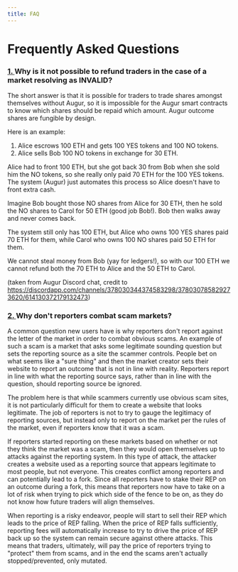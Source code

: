 ```yaml
---
title: FAQ
---
```

# Frequently Asked Questions 

### <a href="#invalid_refunds">1. <a name="invalid_refunds"> Why is it not possible to refund traders in the case of a market resolving as INVALID?</a></a>

The short answer is that it is possible for traders to trade shares amongst themselves without Augur, so it is 
impossible for the Augur smart contracts to know which shares should be repaid which amount. Augur outcome shares are 
fungible by design.

Here is an example:
1. Alice escrows 100 ETH and gets 100 YES tokens and 100 NO tokens.
2. Alice sells Bob 100 NO tokens in exchange for 30 ETH.

Alice had to front 100 ETH, but she got back 30 from Bob when she sold him the NO tokens, so she really only paid 70 ETH for the 100 YES tokens.  The system (Augur) just automates this process so Alice doesn't have to front extra cash.

Imagine Bob bought those NO shares from Alice for 30 ETH, then he sold the NO shares to Carol for 50 ETH (good job Bob!).  Bob then walks away and never comes back.

The system still only has 100 ETH, but Alice who owns 100 YES shares paid 70 ETH for them, while Carol who owns 100 NO shares paid 50 ETH for them.

We cannot steal money from Bob (yay for ledgers!), so with our 100 ETH we cannot refund both the 70 ETH to Alice and the 50 ETH to Carol.

(taken from Augur Discord chat, credit to <https://discordapp.com/channels/378030344374583298/378030785829273620/614130372179132473>)


### <a href="#why_don't_reporters_combat_scam_markets">2. <a name="why_don't_reporters_combat_scam_markets">Why don't reporters combat scam markets?</a></a>

A common question new users have is why reporters don't report against the letter of the market in order to combat obvious scams.  An example of such a scam is a market that asks some legitimate sounding question but sets the reporting source as a site the scammer controls.  People bet on what seems like a "sure thing" and then the market creator sets their website to report an outcome that is not in line with reality.  Reporters report in line with what the reporting source says, rather than in line with the question, should reporting source be ignored.

The problem here is that while scammers currently use obvious scam sites, it is not particularly difficult for them to create a website that looks legitimate.  The job of reporters is not to try to gauge the legitimacy of reporting sources, but instead only to report on the market per the rules of the market, even if reporters know that it was a scam.

If reporters started reporting on these markets based on whether or not they think the market was a scam, then they would open themselves up to attacks against the reporting system.  In this type of attack, the attacker creates a website used as a reporting source that appears legitimate to most people, but not everyone.  This creates conflict among reporters and can potentially lead to a fork.  Since all reporters have to stake their REP on an outcome during a fork, this means that reporters now have to take on a lot of risk when trying to pick which side of the fence to be on, as they do not know how future traders will align themselves.

When reporting is a risky endeavor, people will start to sell their REP which leads to the price of REP falling.  When the price of REP falls sufficiently, reporting fees will automatically increase to try to drive the price of REP back up so the system can remain secure against othere attacks.  This means that traders, ultimately, will pay the price of reporters trying to "protect" them from scams, and in the end the scams aren't actually stopped/prevented, only mutated.
